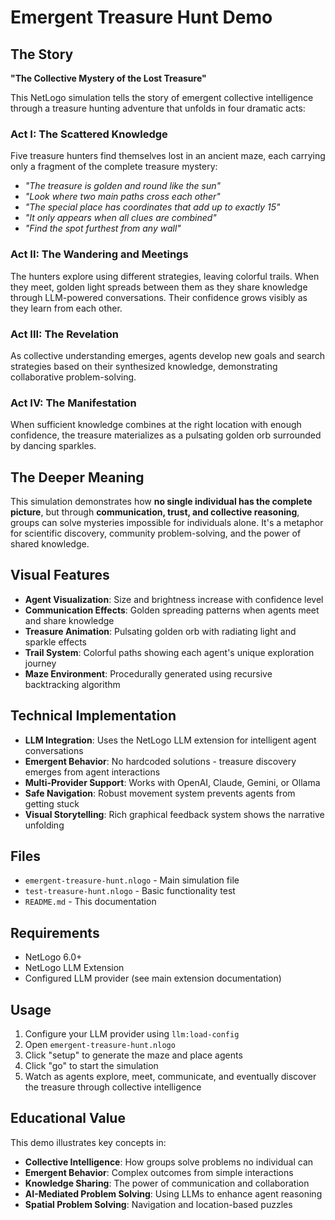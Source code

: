# Emergent Treasure Hunt Demo

## The Story

**"The Collective Mystery of the Lost Treasure"**

This NetLogo simulation tells the story of emergent collective intelligence through a treasure hunting adventure that unfolds in four dramatic acts:

### Act I: The Scattered Knowledge
Five treasure hunters find themselves lost in an ancient maze, each carrying only a fragment of the complete treasure mystery:
- *"The treasure is golden and round like the sun"*
- *"Look where two main paths cross each other"*
- *"The special place has coordinates that add up to exactly 15"*
- *"It only appears when all clues are combined"*
- *"Find the spot furthest from any wall"*

### Act II: The Wandering and Meetings
The hunters explore using different strategies, leaving colorful trails. When they meet, golden light spreads between them as they share knowledge through LLM-powered conversations. Their confidence grows visibly as they learn from each other.

### Act III: The Revelation
As collective understanding emerges, agents develop new goals and search strategies based on their synthesized knowledge, demonstrating collaborative problem-solving.

### Act IV: The Manifestation
When sufficient knowledge combines at the right location with enough confidence, the treasure materializes as a pulsating golden orb surrounded by dancing sparkles.

## The Deeper Meaning

This simulation demonstrates how **no single individual has the complete picture**, but through **communication, trust, and collective reasoning**, groups can solve mysteries impossible for individuals alone. It's a metaphor for scientific discovery, community problem-solving, and the power of shared knowledge.

## Visual Features

- **Agent Visualization**: Size and brightness increase with confidence level
- **Communication Effects**: Golden spreading patterns when agents meet and share knowledge
- **Treasure Animation**: Pulsating golden orb with radiating light and sparkle effects
- **Trail System**: Colorful paths showing each agent's unique exploration journey
- **Maze Environment**: Procedurally generated using recursive backtracking algorithm

## Technical Implementation

- **LLM Integration**: Uses the NetLogo LLM extension for intelligent agent conversations
- **Emergent Behavior**: No hardcoded solutions - treasure discovery emerges from agent interactions
- **Multi-Provider Support**: Works with OpenAI, Claude, Gemini, or Ollama
- **Safe Navigation**: Robust movement system prevents agents from getting stuck
- **Visual Storytelling**: Rich graphical feedback system shows the narrative unfolding

## Files

- `emergent-treasure-hunt.nlogo` - Main simulation file
- `test-treasure-hunt.nlogo` - Basic functionality test
- `README.md` - This documentation

## Requirements

- NetLogo 6.0+
- NetLogo LLM Extension
- Configured LLM provider (see main extension documentation)

## Usage

1. Configure your LLM provider using `llm:load-config`
2. Open `emergent-treasure-hunt.nlogo`
3. Click "setup" to generate the maze and place agents
4. Click "go" to start the simulation
5. Watch as agents explore, meet, communicate, and eventually discover the treasure through collective intelligence

## Educational Value

This demo illustrates key concepts in:
- **Collective Intelligence**: How groups solve problems no individual can
- **Emergent Behavior**: Complex outcomes from simple interactions
- **Knowledge Sharing**: The power of communication and collaboration
- **AI-Mediated Problem Solving**: Using LLMs to enhance agent reasoning
- **Spatial Problem Solving**: Navigation and location-based puzzles